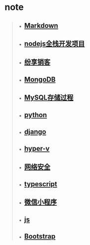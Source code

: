 # note
>+ ## [Markdown](https://github.com/520171/note/blob/master/Markdown/Markdown.md)  
>+ ## [nodejs全栈开发项目](https://github.com/520171/note/blob/master/nodejs全栈/nodejs全栈.md)  
>+ ## [纷享销客](https://github.com/520171/note/blob/master/纷享销客CRM/纷享销客crm.md)  
>+ ## [MongoDB](https://github.com/520171/note/blob/master/MongoDB/MongoDB.md)  
>+ ## [MySQL存储过程](https://github.com/520171/note/blob/master/MySQL存储过程/MySQL存储过程.md)  
>+ ## [python](https://github.com/520171/note/blob/master/python/python.md)  
>+ ## [django](https://github.com/520171/note/blob/master/django/django.md)  
>+ ## [hyper-v](https://github.com/520171/note/blob/master/hyper-v/hyper-v.md)  
>+ ## [网络安全](https://github.com/520171/note/blob/master/网络安全/网络安全.md)  
>+ ## [typescript](https://github.com/520171/note/blob/master/typescript/typescript.md)  
>+ ## [微信小程序](https://github.com/520171/note/blob/master/微信小程序/微信小程序.md)  
>+ ## [js](https://github.com/520171/note/blob/master/js/js.md)  
>+ ## [Bootstrap](https://github.com/520171/note/blob/master/Bootstrap/Bootstrap.md)  
